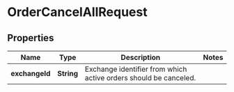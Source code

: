 

# OrderCancelAllRequest

## Properties

Name | Type | Description | Notes
------------ | ------------- | ------------- | -------------
**exchangeId** | **String** | Exchange identifier from which active orders should be canceled. | 




